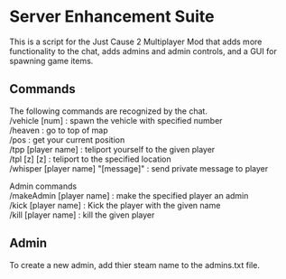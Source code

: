 Server Enhancement Suite
========================

This is a script for the Just Cause 2 Multiplayer Mod that adds more functionality to the chat, adds admins and admin controls, and a GUI for spawning game items. 

Commands
--------

The following commands are recognized by the chat.  
/vehicle [num] : spawn the vehicle with specified number  
/heaven : go to top of map  
/pos : get your current position  
/tpp [player name] : teliport yourself to the given player  
/tpl [z] [z] : teliport to the specified location  
/whisper [player name] \"[message]\" : send private message to player  

Admin commands  
/makeAdmin [player name] : make the specified player an admin  
/kick [player name] : Kick the player with the given name  
/kill [player name] : kill the given player  
  
Admin
-----

To create a new admin, add thier steam name to the admins.txt file. 